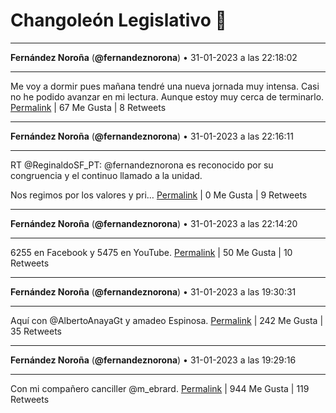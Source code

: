# Changoleón Legislativo 🙈
*****
**Fernández Noroña** (**@fernandeznorona**) • 31-01-2023 a las 22:18:02
*****
Me voy a dormir pues mañana tendré una nueva jornada muy intensa. Casi no he podido avanzar en mi lectura. Aunque estoy muy cerca de terminarlo.
[Permalink](https://twitter.com/fernandeznorona/status/1620667773050576896) | 67 Me Gusta | 8 Retweets
*****
**Fernández Noroña** (**@fernandeznorona**) • 31-01-2023 a las 22:16:11
*****
RT @ReginaldoSF_PT: @fernandeznorona es reconocido por su congruencia y el continuo llamado a la unidad.


Nos regimos por los valores y pri…
[Permalink](https://twitter.com/fernandeznorona/status/1620667309856813056) | 0 Me Gusta | 9 Retweets
*****
**Fernández Noroña** (**@fernandeznorona**) • 31-01-2023 a las 22:14:20
*****
6255 en Facebook y 5475 en YouTube.
[Permalink](https://twitter.com/fernandeznorona/status/1620666844683321347) | 50 Me Gusta | 10 Retweets
*****
**Fernández Noroña** (**@fernandeznorona**) • 31-01-2023 a las 19:30:31
*****
Aquí con ⁦@AlbertoAnayaGt⁩ y amadeo Espinosa.
[Permalink](https://twitter.com/fernandeznorona/status/1620625617992699905) | 242 Me Gusta | 35 Retweets
*****
**Fernández Noroña** (**@fernandeznorona**) • 31-01-2023 a las 19:29:16
*****
Con mi compañero canciller ⁦@m_ebrard⁩.
[Permalink](https://twitter.com/fernandeznorona/status/1620625303705124866) | 944 Me Gusta | 119 Retweets